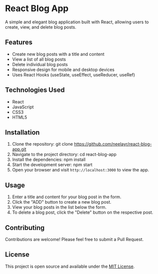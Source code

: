 # React Blog App

A simple and elegant blog application built with React, allowing users to create, view, and delete blog posts.

## Features

- Create new blog posts with a title and content
- View a list of all blog posts
- Delete individual blog posts
- Responsive design for mobile and desktop devices
- Uses React Hooks (useState, useEffect, useReducer, useRef)

## Technologies Used

- React
- JavaScript
- CSS3
- HTML5

## Installation

1. Clone the repository:
   git clone https://github.com/neelayr/react-blog-app.git
2. Navigate to the project directory:
   cd react-blog-app
3. Install the dependencies:
   npm install
4. Start the development server:
   npm start
5. Open your browser and visit `http://localhost:3000` to view the app.

## Usage

1. Enter a title and content for your blog post in the form.
2. Click the "ADD" button to create a new blog post.
3. View your blog posts in the list below the form.
4. To delete a blog post, click the "Delete" button on the respective post.


## Contributing

Contributions are welcome! Please feel free to submit a Pull Request.

## License

This project is open source and available under the [MIT License](LICENSE).
